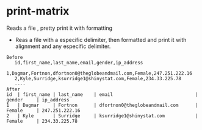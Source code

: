 # print-matrix
Reads a file , pretty print it with formatting

* Reas a file with a especific delimiter, then formatted and print it with alignment and any especific delimiter.

 ```
Before
    id,first_name,last_name,email,gender,ip_address
    1,Dagmar,Fortnon,dfortnon0@theglobeandmail.com,Female,247.251.222.16
    2,Kyle,Surridge,ksurridge1@shinystat.com,Female,234.33.225.78
    ----
After
 id  | first_name | last_name    | email                              | gender     | ip_address
 1   | Dagmar     | Fortnon      | dfortnon0@theglobeandmail.com      | Female     | 247.251.222.16
 2   | Kyle       | Surridge     | ksurridge1@shinystat.com           | Female     | 234.33.225.78
 ```
